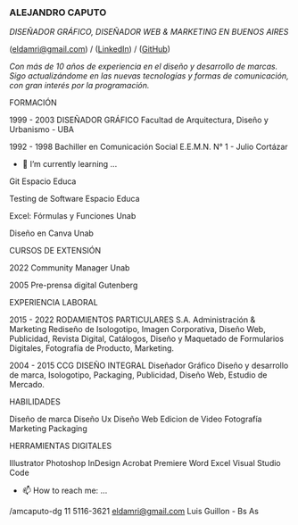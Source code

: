 ### ALEJANDRO CAPUTO
*DISEÑADOR GRÁFICO, DISEÑADOR WEB & MARKETING EN BUENOS AIRES*

(<a href="mailto:eldamri@gmail.com">eldamri@gmail.com</a>) / (<a href="https://www.linkedin.com/in/amcaputo-dg/">LinkedIn</a>) / (<a href="https://narskash.github.io/Narskash/">GitHub</a>)


*Con más de 10 años de experiencia en el diseño y desarrollo de marcas. Sigo actualizándome en las nuevas tecnologías y formas de comunicación, con gran interés por la programación.*




FORMACIÓN

1999 - 2003
DISEÑADOR GRÁFICO
Facultad de Arquitectura, Diseño y Urbanismo - UBA

1992 - 1998
Bachiller en Comunicación Social
E.E.M.N. N° 1 - Julio Cortázar



- 🌱 I’m currently learning ...

Git Espacio Educa

Testing de Software Espacio Educa

Excel: Fórmulas y Funciones Unab

Diseño en Canva Unab



CURSOS DE EXTENSIÓN

2022 Community Manager Unab

2005 Pre-prensa digital Gutenberg



EXPERIENCIA LABORAL

2015 - 2022
RODAMIENTOS PARTICULARES S.A.
Administración & Marketing
Rediseño de Isologotipo, Imagen Corporativa, Diseño Web, Publicidad, Revista Digital, Catálogos, Diseño y Maquetado de Formularios Digitales, Fotografía de Producto, Marketing.


2004 - 2015
CCG DISEÑO INTEGRAL
Diseñador Gráfico
Diseño y desarrollo de marca, Isologotipo, Packaging, Publicidad, Diseño Web, Estudio de Mercado.


HABILIDADES

Diseño de marca
Diseño Ux
Diseño Web
Edicion de Video
Fotografía
Marketing
Packaging

HERRAMIENTAS DIGITALES

Illustrator
Photoshop
InDesign
Acrobat
Premiere
Word
Excel
Visual Studio Code


- 📫 How to reach me: ...

/amcaputo-dg
11 5116-3621
eldamri@gmail.com
Luis Guillon - Bs As


<!--
**Narskash/Narskash** is a ✨ _special_ ✨ repository because its `README.md` (this file) appears on your GitHub profile.

Here are some ideas to get you started:

- 🔭 I’m currently working on ...
- 🌱 I’m currently learning ...
- 👯 I’m looking to collaborate on ...
- 🤔 I’m looking for help with ...
- 💬 Ask me about ...
- 📫 How to reach me: ...
- 😄 Pronouns: ...
- ⚡ Fun fact: ...
-->